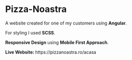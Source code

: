 # Pizza-Noastra
<p> A website created for one of my customers using <strong>Angular</strong>.</p>
<p> For styling I used <strong>SCSS</strong>.</p>
<p> <strong>Responsive Design</strong> using <strong>Mobile First Approach</strong>.</p>
<p> <strong> Live Website: </strong> https://pizzanoastra.ro/acasa </p>
